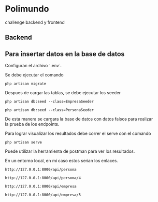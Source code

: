# Polimundo
challenge backend y frontend

## Backend

## Para insertar datos en la base de datos

Configuran el archivo ´.env´.

Se debe ejecutar el comando

    php artisan migrate

Despues de cargar las tablas, se debe ejecutar los seeder

    php artisan db:seed --class=EmpresaSeeder

    php artisan db:seed --class=PersonaSeeder

De esta manera se cargara la base de datos con datos falsos para realizar la prueba de los endpoints.


Para lograr visualizar los resultados debe correr el serve con el comando

    php artisan serve

Puede utilizar la herramienta de postman para ver los resultados.

En un entorno local, en mi caso estos serian los enlaces.

    http://127.0.0.1:8000/api/persona

    http://127.0.0.1:8000/api/persona/4

    http://127.0.0.1:8000/api/empresa

    http://127.0.0.1:8000/api/empresa/5



